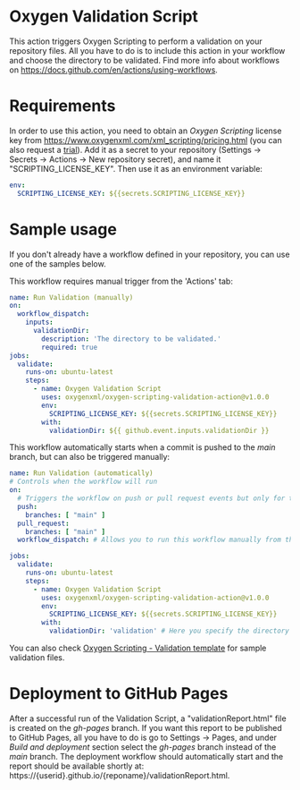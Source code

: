 # Oxygen Validation Script

This action triggers Oxygen Scripting to perform a validation on your repository files. All you have to do is to include this action in your workflow and choose the directory to be validated. Find more info about workflows on https://docs.github.com/en/actions/using-workflows.

# Requirements

In order to use this action, you need to obtain an <i>Oxygen Scripting</i> license key from https://www.oxygenxml.com/xml_scripting/pricing.html (you can also request a [trial](https://www.oxygenxml.com/xml_scripting/register.html)). Add it as a secret to your repository (Settings &rarr; Secrets &rarr; Actions &rarr; New repository secret), and name it "SCRIPTING_LICENSE_KEY".
Then use it as an environment variable:
```yaml
env:
  SCRIPTING_LICENSE_KEY: ${{secrets.SCRIPTING_LICENSE_KEY}}
```

# Sample usage

If you don't already have a workflow defined in your repository, you can use one of the samples below.

This workflow requires manual trigger from the 'Actions' tab:
```yaml
name: Run Validation (manually)
on:
  workflow_dispatch:
    inputs:
      validationDir:
        description: 'The directory to be validated.'
        required: true
jobs:
  validate:
    runs-on: ubuntu-latest
    steps:
      - name: Oxygen Validation Script
        uses: oxygenxml/oxygen-scripting-validation-action@v1.0.0
        env:
          SCRIPTING_LICENSE_KEY: ${{secrets.SCRIPTING_LICENSE_KEY}}
        with:
          validationDir: ${{ github.event.inputs.validationDir }}
```
This workflow automatically starts when a commit is pushed to the <i>main</i> branch, but can also be triggered manually:
```yaml
name: Run Validation (automatically)
# Controls when the workflow will run
on:
  # Triggers the workflow on push or pull request events but only for the "main" branch
  push:
    branches: [ "main" ]
  pull_request:
    branches: [ "main" ]
  workflow_dispatch: # Allows you to run this workflow manually from the Actions tab

jobs:
  validate:
    runs-on: ubuntu-latest
    steps:
      - name: Oxygen Validation Script
        uses: oxygenxml/oxygen-scripting-validation-action@v1.0.0
        env:
          SCRIPTING_LICENSE_KEY: ${{secrets.SCRIPTING_LICENSE_KEY}}
        with:
          validationDir: 'validation' # Here you specify the directory to be validated.
```

You can also check [Oxygen Scripting - Validation template](https://github.com/oxygenxml/oxygen-script-validation-template) for sample validation files.

# Deployment to GitHub Pages

After a successful run of the Validation Script, a "validationReport.html" file is created on the <i>gh-pages</i> branch. If you want this report to be published to GitHub Pages, all you have to do is go to Settings &rarr; Pages, and under <i>Build and deployment</i> section select the <i>gh-pages</i> branch instead of the <i>main</i> branch. 
The deployment workflow should automatically start and the report should be available shortly at: https://{userid}.github.io/{reponame}/validationReport.html.

